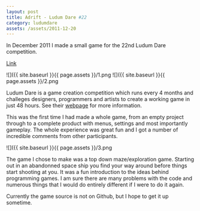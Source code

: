 ```yaml
---
layout: post
title: Adrift - Ludum Dare #22
category: ludumdare
assets: /assets/2011-12-20
---
```


In December 2011 I made a small game for the 22nd Ludum Dare competition.

[Link](http://www.ludumdare.com/compo/ludum-dare-22/?action=preview&uid=8858)

![]({{ site.baseurl }}{{ page.assets }}/1.png
![]({{ site.baseurl }}{{ page.assets }}/2.png

Ludum Dare is a game creation competition which runs every 4 months and 
challeges designers, programmers and artists to create a working game in just 48 
hours. See their [webpage](http://www.ludumdare.com/compo/rules/) for more 
information.

This was the first time I had made a whole game, from an empty project through 
to a complete product with menus, settings and most importantly gameplay. The 
whole experience was great fun and I got a number of incredible comments from 
other participants.

![]({{ site.baseurl }}{{ page.assets }}/3.png

The game I chose to make was a top down maze/exploration game. Starting 
out in an abandonned space ship you find your way around before things 
start shooting at you. It was a fun introduction to the ideas behind 
programming games. I am sure there are many problems with the code and 
numerous things that I would do entirely different if I were to do it 
again.

Currently the game source is not on Github, but I hope to get it up sometime.